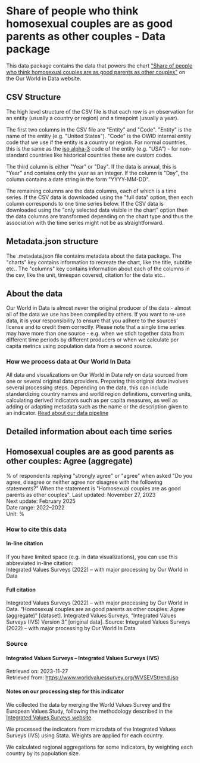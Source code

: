 # Share of people who think homosexual couples are as good parents as other couples - Data package

This data package contains the data that powers the chart ["Share of people who think homosexual couples are as good parents as other couples"](https://ourworldindata.org/grapher/parents-same-sex-vs-different-sex?v=1&csvType=full&useColumnShortNames=false) on the Our World in Data website.

## CSV Structure

The high level structure of the CSV file is that each row is an observation for an entity (usually a country or region) and a timepoint (usually a year).

The first two columns in the CSV file are "Entity" and "Code". "Entity" is the name of the entity (e.g. "United States"). "Code" is the OWID internal entity code that we use if the entity is a country or region. For normal countries, this is the same as the [iso alpha-3](https://en.wikipedia.org/wiki/ISO_3166-1_alpha-3) code of the entity (e.g. "USA") - for non-standard countries like historical countries these are custom codes.

The third column is either "Year" or "Day". If the data is annual, this is "Year" and contains only the year as an integer. If the column is "Day", the column contains a date string in the form "YYYY-MM-DD".

The remaining columns are the data columns, each of which is a time series. If the CSV data is downloaded using the "full data" option, then each column corresponds to one time series below. If the CSV data is downloaded using the "only selected data visible in the chart" option then the data columns are transformed depending on the chart type and thus the association with the time series might not be as straightforward.

## Metadata.json structure

The .metadata.json file contains metadata about the data package. The "charts" key contains information to recreate the chart, like the title, subtitle etc.. The "columns" key contains information about each of the columns in the csv, like the unit, timespan covered, citation for the data etc..

## About the data

Our World in Data is almost never the original producer of the data - almost all of the data we use has been compiled by others. If you want to re-use data, it is your responsibility to ensure that you adhere to the sources' license and to credit them correctly. Please note that a single time series may have more than one source - e.g. when we stich together data from different time periods by different producers or when we calculate per capita metrics using population data from a second source.

### How we process data at Our World In Data
All data and visualizations on Our World in Data rely on data sourced from one or several original data providers. Preparing this original data involves several processing steps. Depending on the data, this can include standardizing country names and world region definitions, converting units, calculating derived indicators such as per capita measures, as well as adding or adapting metadata such as the name or the description given to an indicator.
[Read about our data pipeline](https://docs.owid.io/projects/etl/)

## Detailed information about each time series


## Homosexual couples are as good parents as other couples: Agree (aggregate)
% of respondents replying "strongly agree" or "agree" when asked "Do you agree, disagree or neither agree nor disagree with the following statements?" When the statement is "Homosexual couples are as good parents as other couples".
Last updated: November 27, 2023  
Next update: February 2025  
Date range: 2022–2022  
Unit: %  


### How to cite this data

#### In-line citation
If you have limited space (e.g. in data visualizations), you can use this abbreviated in-line citation:  
Integrated Values Surveys (2022) – with major processing by Our World in Data

#### Full citation
Integrated Values Surveys (2022) – with major processing by Our World in Data. “Homosexual couples are as good parents as other couples: Agree (aggregate)” [dataset]. Integrated Values Surveys, “Integrated Values Surveys (IVS) Version 3” [original data].
Source: Integrated Values Surveys (2022) – with major processing by Our World In Data

### Source

#### Integrated Values Surveys – Integrated Values Surveys (IVS)
Retrieved on: 2023-11-27  
Retrieved from: https://www.worldvaluessurvey.org/WVSEVStrend.jsp  

#### Notes on our processing step for this indicator
We collected the data by merging the World Values Survey and the European Values Study, following the methodology described in the [Integrated Values Surveys website](https://www.worldvaluessurvey.org/WVSEVStrend.jsp).

We processed the indicators from microdata of the Integrated Values Surveys (IVS) using Stata. Weights are applied for each country.

We calculated regional aggregations for some indicators, by weighting each country by its population size.



    